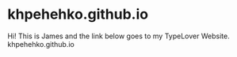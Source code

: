 # khpehehko.github.io
Hi! This is James and the link below goes to my TypeLover Website.
khpehehko.github.io